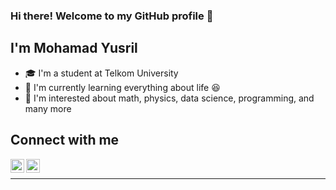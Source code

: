 ### Hi there! Welcome to my GitHub profile :raised_hands:

## I'm Mohamad Yusril
- :mortar_board: I'm a student at Telkom University 
- :seedling: I'm currently learning everything about life :laughing:
- :eyes: I'm interested about math, physics, data science, programming, and many more

## Connect with me

[<img align="left" alt="codeSTACKr | LinkedIn" width="22px" src="https://cdn.jsdelivr.net/npm/simple-icons@v3/icons/linkedin.svg" />][linkedin]
[<img align="left" alt="codeSTACKr | Instagram" width="22px" src="https://cdn.jsdelivr.net/npm/simple-icons@v3/icons/instagram.svg" />][instagram]

<br />



---
</details>



[instagram]: https://instagram.com/yusrilmohamad
[linkedin]: https://linkedin.com/in/mohamadyusril

